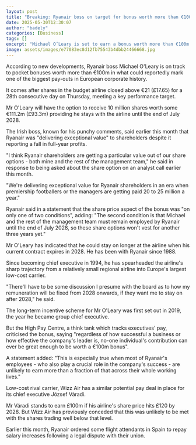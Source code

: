 ```yaml
---
layout: post
title: "Breaking: Ryanair boss on target for bonus worth more than €100m"
date: 2025-05-30T12:30:07
author: "badely"
categories: [Business]
tags: []
excerpt: "Michael O’Leary is set to earn a bonus worth more than €100m (£84m) after clearing a key performance target."
image: assets/images/e77083ec8d12fb75543b4dbb24466668.jpg
---
```


According to new developments, Ryanair boss Michael O'Leary is on track to pocket bonuses worth more than €100m in what could reportedly mark one of the biggest pay-outs in European corporate history.

It comes after shares in the budget airline closed above €21 (£17.65) for a 28th consecutive day on Thursday, meeting a key performance target.

Mr O'Leary will have the option to receive 10 million shares worth some €111.2m (£93.3m) providing he stays with the airline until the end of July 2028.

The Irish boss, known for his punchy comments, said earlier this month that Ryanair was "delivering exceptional value" to shareholders despite it reporting a fall in full-year profits.

"I think Ryanair shareholders are getting a particular value out of our share options - both mine and the rest of the management team," he said in response to being asked about the share option on an analyst call earlier this month.

"We're delivering exceptional value for Ryanair shareholders in an era when premiership footballers or the managers are getting paid 20 to 25 million a year."

Ryanair said in a statement that the share price aspect of the bonus was "on only one of two conditions", adding: "The second condition is that Michael and the rest of the management team must remain employed by Ryanair until the end of July 2028, so these share options won't vest for another three years yet."

Mr O'Leary has indicated that he could stay on longer at the airline when his current contract expires in 2028. He has been with Ryanair since 1988.

Since becoming chief executive in 1994, he has spearheaded the airline's sharp trajectory from a relatively small regional airline into Europe's largest low-cost carrier. 

"There'll have to be some discussion I presume with the board as to how my remuneration will be fixed from 2028 onwards, if they want me to stay on after 2028," he said.

The long-term incentive scheme for Mr O'Leary was first set out in 2019, the year he became group chief executive. 

But the High Pay Centre, a think tank which tracks executives' pay, criticised the bonus, saying "regardless of how successful a business or how effective the company's leader is, no-one individual's contribution can ever be great enough to be worth a €100m bonus".

A statement added: "This is especially true when most of Ryanair's employees - who also play a crucial role in the company's success - are unlikely to earn more than a fraction of that across their whole working lives."

Low-cost rival carrier, Wizz Air has a similar potential pay deal in place for its chief executive József Váradi.

Mr Váradi stands to earn £100m if his airline's share price hits £120 by 2028. But Wizz Air has previously conceded that this was unlikely to be met with the shares trading well below that level.

Earlier this month, Ryanair ordered some flight attendants in Spain to repay salary increases following a legal dispute with their union.

